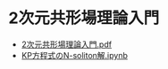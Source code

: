 # 2次元共形場理論入門

* [2次元共形場理論入門.pdf](https://github.com/genkuroki/ConformalFieldTheory/raw/main/2%E6%AC%A1%E5%85%83%E5%85%B1%E5%BD%A2%E5%A0%B4%E7%90%86%E8%AB%96%E5%85%A5%E9%96%80%202024%E5%B9%B43%E6%9C%88.pdf)
* [KP方程式のN-soliton解.ipynb](https://nbviewer.org/github/genkuroki/ConformalFieldTheory/blob/main/KadomtsevPetviashviliEquation/N-soliton%20solutions%20of%20the%20Kadomtsev-Petviashvili%20equation.ipynb)

